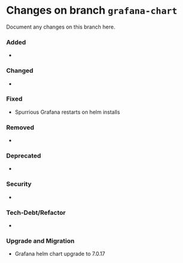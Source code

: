 # Changes on branch `grafana-chart`
Document any changes on this branch here.
### Added
- 

### Changed
- 

### Fixed
- Spurrious Grafana restarts on helm installs

### Removed
- 

### Deprecated
- 

### Security
- 

### Tech-Debt/Refactor
- 

### Upgrade and Migration
- Grafana helm chart upgrade to 7.0.17
